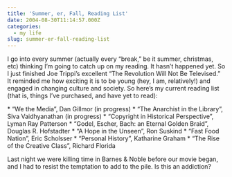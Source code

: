 ```yaml
---
title: 'Summer, er, Fall, Reading List'
date: 2004-08-30T11:14:57.000Z
categories:
  - my life
slug: summer-er-fall-reading-list
---
```

I go into every summer (actually every “break,” be it summer, christmas, etc) thinking I’m going to catch up on my reading. It hasn’t happened yet. So I just finished Joe Trippi’s excellent “The Revolution Will Not Be Televised.” It reminded me how exciting it is to be young (hey, I am, relatively!) and engaged in changing culture and society. So here’s my current reading list (that is, things I’ve purchased, and have yet to read):

\* “We the Media”, Dan Gillmor (in progress) \* “The Anarchist in the Library”, Siva Vaidhyanathan (in progress) \* “Copyright in Historical Perspective”, Lyman Ray Patterson \* “Godel, Escher, Bach: an Eternal Golden Braid”, Douglas R. Hofstadter \* “A Hope in the Unseen”, Ron Suskind \* “Fast Food Nation”, Eric Scholsser \* “Personal History”, Katharine Graham \* “The Rise of the Creative Class”, Richard Florida

Last night we were killing time in Barnes <span class="amp">&</span> Noble before our movie began, and I had to resist the temptation to add to the pile. Is this an addiction?


